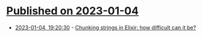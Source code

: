 # [Published on 2023-01-04](index.md)

* [2023-01-04, 19:20:30](https://lobste.rs/s/saenna/chunking_strings_elixir_how_difficult) - [Chunking strings in Elixir: how difficult can it be?](https://ochagavia.nl/blog/chunking-strings-in-elixir-how-difficult-can-it-be/)
